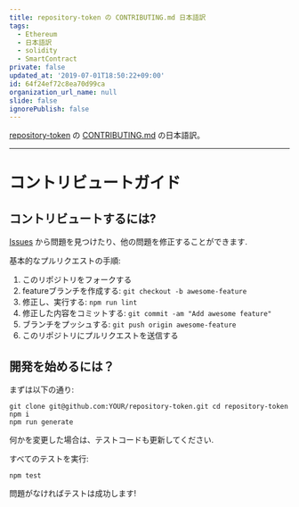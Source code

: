 ```yaml
---
title: repository-token の CONTRIBUTING.md 日本語訳
tags:
  - Ethereum
  - 日本語訳
  - solidity
  - SmartContract
private: false
updated_at: '2019-07-01T18:50:22+09:00'
id: 64f24ef72c8ea70d99ca
organization_url_name: null
slide: false
ignorePublish: false
---
```

[repository-token](https://github.com/dev-protocol/repository-token) の [CONTRIBUTING.md](https://github.com/dev-protocol/repository-token/blob/master/.github/CONTRIBUTING.md) の日本語訳。

---

# コントリビュートガイド

## コントリビュートするには?

[Issues](https://github.com/dev-protocol/repository-token/issues) から問題を見つけたり、他の問題を修正することができます.

基本的なプルリクエストの手順:

1. このリポジトリをフォークする
2. featureブランチを作成する: `git checkout -b awesome-feature`
3. 修正し、実行する: `npm run lint`
4. 修正した内容をコミットする: `git commit -am "Add awesome feature"`
5. ブランチをプッシュする: `git push origin awesome-feature`
6. このリポジトリにプルリクエストを送信する

## 開発を始めるには？

まずは以下の通り:

```
git clone git@github.com:YOUR/repository-token.git cd repository-token
npm i
npm run generate
```

何かを変更した場合は、テストコードも更新してください.

すべてのテストを実行:

```
npm test
```

問題がなければテストは成功します!
